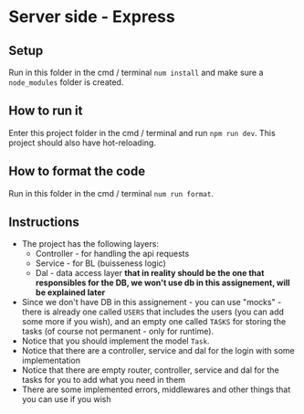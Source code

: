 # Server side - Express

## Setup
Run in this folder in the cmd / terminal `num install` and make sure a `node_modules` folder is created.

## How to run it
Enter this project folder in the cmd / terminal and run `npm run dev`. This project should also have hot-reloading.

## How to format the code
Run in this folder in the cmd / terminal `num run format`.

## Instructions
- The project has the following layers:
    - Controller - for handling the api requests
    - Service - for BL (buisseness logic)
    - Dal - data access layer **that in reality should be the one that responsibles for the DB, we won't use db in this assignement, will be explained later**
- Since we don't have DB in this assignement - you can use "mocks" - there is already one called `USERS` that includes the users (you can add some more if you wish), and an empty one called `TASKS` for storing the tasks (of course not permanent - only for runtime).
- Notice that you should implement the model `Task`.
- Notice that there are a controller, service and dal for the login with some implementation
- Notice that there are empty router, controller, service and dal for the tasks for you to add what you need in them 
- There are some implemented errors, middlewares and other things that you can use if you wish 
